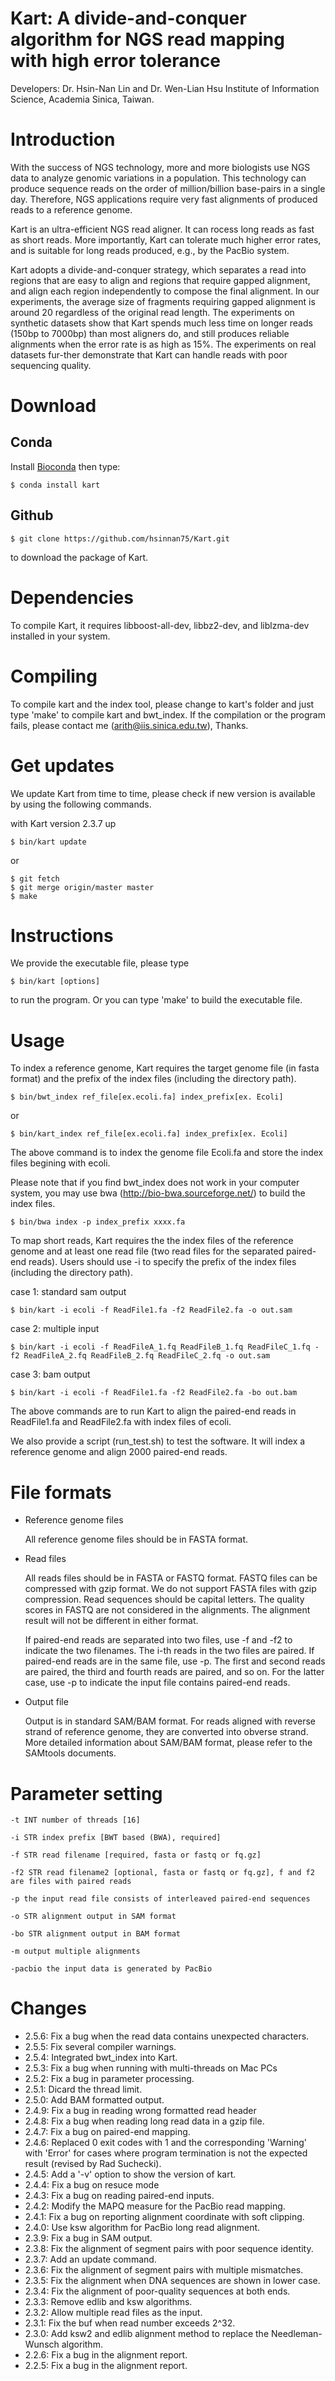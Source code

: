 Kart: A divide-and-conquer algorithm for NGS read mapping with high error tolerance
===================

Developers: Dr. Hsin-Nan Lin and Dr. Wen-Lian Hsu Institute of Information Science, Academia Sinica, Taiwan.

# Introduction

With the success of NGS technology, more and more biologists use NGS data to analyze genomic variations in a population. This technology can produce sequence reads on the order of million/billion base-pairs in a single day. Therefore, NGS applications require very fast alignments of produced reads to a reference genome.

Kart is an ultra-efficient NGS read aligner. It can rocess long reads as fast as short reads. More importantly, Kart can tolerate much higher error rates, and is suitable for long reads produced, e.g., by the PacBio system.

Kart adopts a divide-and-conquer strategy, which separates a read into regions that are easy to align and regions that require gapped alignment, and align each region independently to compose the final alignment. In our experiments, the average size of fragments requiring gapped alignment is around 20 regardless of the original read length. The experiments on synthetic datasets show that Kart spends much less time on longer reads (150bp to 7000bp) than most aligners do, and still produces reliable alignments when the error rate is as high as 15%. The experiments on real datasets fur-ther demonstrate that Kart can handle reads with poor sequencing quality.

# Download

## Conda
Install [Bioconda](https://bioconda.github.io/user/install.html) then type:
```
$ conda install kart
```

## Github
  ```
  $ git clone https://github.com/hsinnan75/Kart.git
  ```
to download the package of Kart.

# Dependencies

To compile Kart, it requires libboost-all-dev, libbz2-dev, and liblzma-dev installed in your system.

# Compiling

To compile kart and the index tool, please change to kart's folder and just type 'make' to compile kart and bwt_index. If the compilation or the program fails, please contact me (arith@iis.sinica.edu.tw), Thanks.

# Get updates

We update Kart from time to time, please check if new version is available by using the following commands.

with Kart version 2.3.7 up
  ```
  $ bin/kart update 
  ```
or
  ```
  $ git fetch
  $ git merge origin/master master
  $ make
  ```

# Instructions

We provide the executable file, please type 

  ```
  $ bin/kart [options]
  ```
to run the program. Or you can type 'make' to build the executable file.

# Usage

To index a reference genome, Kart requires the target genome file (in fasta format) and the prefix of the index files (including the directory path).

  ```
  $ bin/bwt_index ref_file[ex.ecoli.fa] index_prefix[ex. Ecoli]
  ```
or

  ```
  $ bin/kart_index ref_file[ex.ecoli.fa] index_prefix[ex. Ecoli]
  ```
The above command is to index the genome file Ecoli.fa and store the index files begining with ecoli.

Please note that if you find bwt_index does not work in your computer system, you may use bwa (http://bio-bwa.sourceforge.net/) to build the index files.
  ```
  $ bin/bwa index -p index_prefix xxxx.fa
  ```

To map short reads, Kart requires the the index files of the reference genome and at least one read file (two read files for the separated paired-end reads). Users should use -i to specify the prefix of the index files (including the directory path).

 case 1: standard sam output
  ```
 $ bin/kart -i ecoli -f ReadFile1.fa -f2 ReadFile2.fa -o out.sam
  ```

 case 2: multiple input 
  ```
 $ bin/kart -i ecoli -f ReadFileA_1.fq ReadFileB_1.fq ReadFileC_1.fq -f2 ReadFileA_2.fq ReadFileB_2.fq ReadFileC_2.fq -o out.sam
  ```

 case 3: bam output
  ```
 $ bin/kart -i ecoli -f ReadFile1.fa -f2 ReadFile2.fa -bo out.bam
  ```

The above commands are to run Kart to align the paired-end reads in ReadFile1.fa and ReadFile2.fa with index files of ecoli.

We also provide a script (run_test.sh) to test the software. It will index a reference genome and align 2000 paired-end reads.

# File formats

- Reference genome files

    All reference genome files should be in FASTA format.

- Read files

    All reads files should be in FASTA or FASTQ format. FASTQ files can be compressed with gzip format. We do not support FASTA files with gzip compression.
    Read sequences should be capital letters. The quality scores in FASTQ are not considered in the alignments. The alignment result will not be different in either format.

    If paired-end reads are separated into two files, use -f and -f2 to indicate the two filenames. The i-th reads in the two files are paired. If paired-end reads are in the same file, use -p. The first and second reads are paired, the third and fourth reads are paired, and so on. For the latter case, use -p to indicate the input file contains paired-end reads.

- Output file

    Output is in standard SAM/BAM format. For reads aligned with reverse strand of reference genome, they are converted into obverse strand. More detailed information about SAM/BAM format, please refer to the SAMtools documents.

# Parameter setting

 ```
-t INT number of threads [16]

-i STR index prefix [BWT based (BWA), required]

-f STR read filename [required, fasta or fastq or fq.gz]

-f2 STR read filename2 [optional, fasta or fastq or fq.gz], f and f2 are files with paired reads

-p the input read file consists of interleaved paired-end sequences

-o STR alignment output in SAM format

-bo STR alignment output in BAM format

-m output multiple alignments

-pacbio the input data is generated by PacBio

  ```
# Changes
- 2.5.6: Fix a bug when the read data contains unexpected characters.
- 2.5.5: Fix several compiler warnings.
- 2.5.4: Integrated bwt_index into Kart.
- 2.5.3: Fix a bug when running with multi-threads on Mac PCs
- 2.5.2: Fix a bug in parameter processing.
- 2.5.1: Dicard the thread limit.
- 2.5.0: Add BAM formatted output.
- 2.4.9: Fix a bug in reading wrong formatted read header
- 2.4.8: Fix a bug when reading long read data in a gzip file.
- 2.4.7: Fix a bug on paired-end mapping.
- 2.4.6: Replaced 0 exit codes with 1 and the corresponding 'Warning' with 'Error' for cases where program termination is not the expected result (revised by Rad Suchecki).
- 2.4.5: Add a '-v' option to show the version of kart. 
- 2.4.4: Fix a bug on resuce mode
- 2.4.3: Fix a bug on reading paired-end inputs.
- 2.4.2: Modify the MAPQ measure for the PacBio read mapping. 
- 2.4.1: Fix a bug on reporting alignment coordinate with soft clipping.
- 2.4.0: Use ksw algorithm for PacBio long read alignment.
- 2.3.9: Fix a bug in SAM output.
- 2.3.8: Fix the alignment of segment pairs with poor sequence identity.
- 2.3.7: Add an update command.
- 2.3.6: Fix the alignment of segment pairs with multiple mismatches.
- 2.3.5: Fix the alignment when DNA sequences are shown in lower case.
- 2.3.4: Fix the alignment of poor-quality sequences at both ends.
- 2.3.3: Remove edlib and ksw algorithms.
- 2.3.2: Allow multiple read files as the input.
- 2.3.1: Fix the buf when read number exceeds 2^32.
- 2.3.0: Add ksw2 and edlib alignment method to replace the Needleman-Wunsch algorithm.
- 2.2.6: Fix a bug in the alignment report.
- 2.2.5: Fix a bug in the alignment report.

